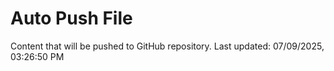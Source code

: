 # Auto Push File

Content that will be pushed to GitHub repository.
Last updated: 07/09/2025, 03:26:50 PM